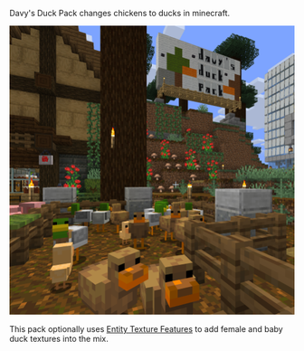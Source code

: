 Davy's Duck Pack changes chickens to ducks in minecraft.

![davys duck pack example](thumbnail.png "Davy's Duck Pack")

This pack optionally uses [Entity Texture Features](https://github.com/Traben-0/Entity_Texture_Features) to add female and baby duck textures into the mix.
